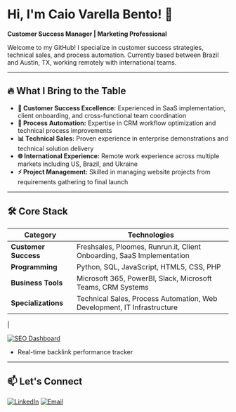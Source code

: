 # Hi, I'm Caio Varella Bento! 👋
**Customer Success Manager | Marketing Professional**

Welcome to my GitHub! I specialize in customer success strategies, technical sales, and process automation. Currently based between Brazil and Austin, TX, working remotely with international teams.

---

## 🔥 What I Bring to the Table
- **🎯 Customer Success Excellence:** Experienced in SaaS implementation, client onboarding, and cross-functional team coordination
- **🚀 Process Automation:** Expertise in CRM workflow optimization and technical process improvements
- **📊 Technical Sales:** Proven experience in enterprise demonstrations and technical solution delivery
- **🌐 International Experience:** Remote work experience across multiple markets including US, Brazil, and Ukraine
- **⚡ Project Management:** Skilled in managing website projects from requirements gathering to final launch

---

## 🛠️ Core Stack
| **Category**           | **Technologies**                                                                 |
|------------------------|---------------------------------------------------------------------------------|
| **Customer Success**   | Freshsales, Ploomes, Runrun.it, Client Onboarding, SaaS Implementation         |
| **Programming**        | Python, SQL, JavaScript, HTML5, CSS, PHP                                       |
| **Business Tools**     | Microsoft 365, PowerBI, Slack, Microsoft Teams, CRM Systems                    |
| **Specializations**    | Technical Sales, Process Automation, Web Development, IT Infrastructure        |
|

[![SEO Dashboard](https://img.shields.io/badge/📊_SEO_Dashboard-Power_BI-orange)](https://github.com/YOUR_USERNAME/seo-dashboard)
- Real-time backlink performance tracker

---

## 📫 Let's Connect

[![LinkedIn](https://img.shields.io/badge/LinkedIn-Connect%20Professionally-blue?logo=linkedin)](https://linkedin.com/in/vrlbento)
[![Email](https://img.shields.io/badge/Email-Collaborate%20Ideas-red?logo=gmail)](mailto:caiovarella13@gmail.com)
